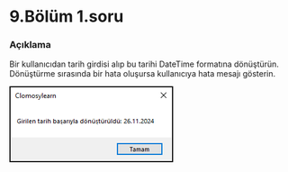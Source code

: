 # 9.Bölüm 1.soru

### Açıklama

Bir kullanıcıdan tarih girdisi alıp bu tarihi DateTime formatına dönüştürün. Dönüştürme sırasında bir hata oluşursa kullanıcıya hata mesajı gösterin.

![Bolum 9-Soru 1](Bolum9_1.png)